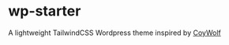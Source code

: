 # wp-starter

A lightweight TailwindCSS Wordpress theme inspired by [CoyWolf](https://coywolf.pro/webdev/wordpress-starter-theme/)
